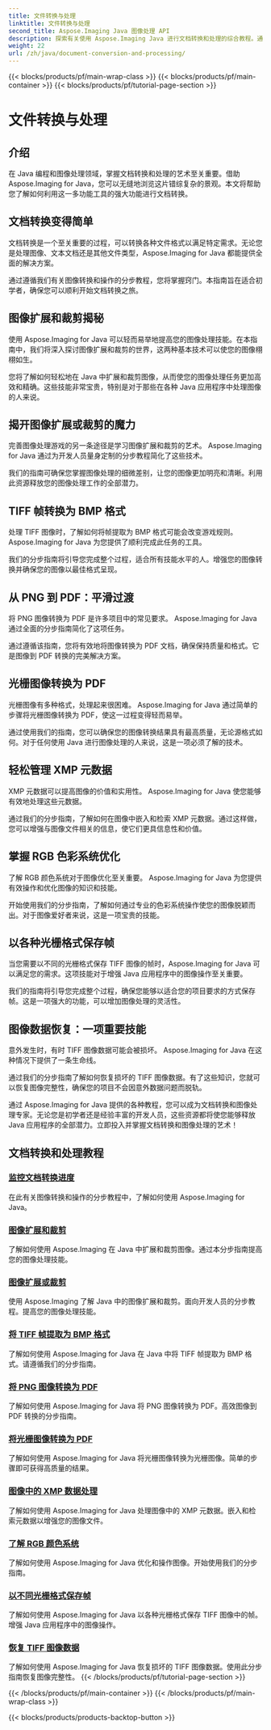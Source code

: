 ```yaml
---
title: 文件转换与处理
linktitle: 文件转换与处理
second_title: Aspose.Imaging Java 图像处理 API
description: 探索有关使用 Aspose.Imaging Java 进行文档转换和处理的综合教程。通过这些教程掌握图像处理和转换。
weight: 22
url: /zh/java/document-conversion-and-processing/
---
```


{{< blocks/products/pf/main-wrap-class >}}
{{< blocks/products/pf/main-container >}}
{{< blocks/products/pf/tutorial-page-section >}}

# 文件转换与处理


## 介绍

在 Java 编程和图像处理领域，掌握文档转换和处理的艺术至关重要。借助 Aspose.Imaging for Java，您可以无缝地浏览这片错综复杂的景观。本文将帮助您了解如何利用这一多功能工具的强大功能进行文档转换。

## 文档转换变得简单

文档转换是一个至关重要的过程，可以转换各种文件格式以满足特定需求。无论您是处理图像、文本文档还是其他文件类型，Aspose.Imaging for Java 都能提供全面的解决方案。

通过遵循我们有关图像转换和操作的分步教程，您将掌握窍门。本指南旨在适合初学者，确保您可以顺利开始文档转换之旅。

## 图像扩展和裁剪揭秘

使用 Aspose.Imaging for Java 可以轻而易举地提高您的图像处理技能。在本指南中，我们将深入探讨图像扩展和裁剪的世界，这两种基本技术可以使您的图像栩栩如生。

您将了解如何轻松地在 Java 中扩展和裁剪图像，从而使您的图像处理任务更加高效和精确。这些技能非常宝贵，特别是对于那些在各种 Java 应用程序中处理图像的人来说。

## 揭开图像扩展或裁剪的魔力

完善图像处理游戏的另一条途径是学习图像扩展和裁剪的艺术。 Aspose.Imaging for Java 通过为开发人员量身定制的分步教程简化了这些技术。

我们的指南可确保您掌握图像处理的细微差别，让您的图像更加明亮和清晰。利用此资源释放您的图像处理工作的全部潜力。

## TIFF 帧转换为 BMP 格式

处理 TIFF 图像时，了解如何将帧提取为 BMP 格式可能会改变游戏规则。 Aspose.Imaging for Java 为您提供了顺利完成此任务的工具。

我们的分步指南将引导您完成整个过程，适合所有技能水平的人。增强您的图像转换并确保您的图像以最佳格式呈现。

## 从 PNG 到 PDF：平滑过渡

将 PNG 图像转换为 PDF 是许多项目中的常见要求。 Aspose.Imaging for Java 通过全面的分步指南简化了这项任务。

通过遵循该指南，您将有效地将图像转换为 PDF 文档，确保保持质量和格式。它是图像到 PDF 转换的完美解决方案。

## 光栅图像转换为 PDF

光栅图像有多种格式，处理起来很困难。 Aspose.Imaging for Java 通过简单的步骤将光栅图像转换为 PDF，使这一过程变得轻而易举。

通过使用我们的指南，您可以确保您的图像转换结果具有最高质量，无论源格式如何。对于任何使用 Java 进行图像处理的人来说，这是一项必须了解的技术。

## 轻松管理 XMP 元数据

XMP 元数据可以提高图像的价值和实用性。 Aspose.Imaging for Java 使您能够有效地处理这些元数据。

通过我们的分步指南，了解如何在图像中嵌入和检索 XMP 元数据。通过这样做，您可以增强与图像文件相关的信息，使它们更具信息性和价值。

## 掌握 RGB 色彩系统优化

了解 RGB 颜色系统对于图像优化至关重要。 Aspose.Imaging for Java 为您提供有效操作和优化图像的知识和技能。

开始使用我们的分步指南，了解如何通过专业的色彩系统操作使您的图像脱颖而出。对于图像爱好者来说，这是一项宝贵的技能。

## 以各种光栅格式保存帧

当您需要以不同的光栅格式保存 TIFF 图像的帧时，Aspose.Imaging for Java 可以满足您的需求。这项技能对于增强 Java 应用程序中的图像操作至关重要。

我们的指南将引导您完成整个过程，确保您能够以适合您的项目要求的方式保存帧。这是一项强大的功能，可以增加图像处理的灵活性。

## 图像数据恢复：一项重要技能

意外发生时，有时 TIFF 图像数据可能会被损坏。 Aspose.Imaging for Java 在这种情况下提供了一条生命线。

通过我们的分步指南了解如何恢复损坏的 TIFF 图像数据。有了这些知识，您就可以恢复图像完整性，确保您的项目不会因意外数据问题而脱轨。

通过 Aspose.Imaging for Java 提供的各种教程，您可以成为文档转换和图像处理专家。无论您是初学者还是经验丰富的开发人员，这些资源都将使您能够释放 Java 应用程序的全部潜力。立即投入并掌握文档转换和图像处理的艺术！
## 文档转换和处理教程
### [监控文档转换进度](./monitor-document-conversion-progress/)
在此有关图像转换和操作的分步教程中，了解如何使用 Aspose.Imaging for Java。
### [图像扩展和裁剪](./image-expansion-and-cropping/)
了解如何使用 Aspose.Imaging 在 Java 中扩展和裁剪图像。通过本分步指南提高您的图像处理技能。
### [图像扩展或裁剪](./image-expansion-or-cropping/)
使用 Aspose.Imaging 了解 Java 中的图像扩展和裁剪。面向开发人员的分步教程。提高您的图像处理技能。
### [将 TIFF 帧提取为 BMP 格式](./extract-tiff-frames-to-bmp-format/)
了解如何使用 Aspose.Imaging for Java 在 Java 中将 TIFF 帧提取为 BMP 格式。请遵循我们的分步指南。
### [将 PNG 图像转换为 PDF](./convert-png-images-to-pdf/)
了解如何使用 Aspose.Imaging for Java 将 PNG 图像转换为 PDF。高效图像到 PDF 转换的分步指南。
### [将光栅图像转换为 PDF](./convert-raster-images-to-pdf/)
了解如何使用 Aspose.Imaging for Java 将光栅图像转换为光栅图像。简单的步骤即可获得高质量的结果。
### [图像中的 XMP 数据处理](./xmp-data-handling-in-images/)
了解如何使用 Aspose.Imaging for Java 处理图像中的 XMP 元数据。嵌入和检索元数据以增强您的图像文件。
### [了解 RGB 颜色系统](./understanding-rgb-color-system/)
了解如何使用 Aspose.Imaging for Java 优化和操作图像。开始使用我们的分步指南。
### [以不同光栅格式保存帧](./frame-saving-in-different-raster-formats/)
了解如何使用 Aspose.Imaging for Java 以各种光栅格式保存 TIFF 图像中的帧。增强 Java 应用程序中的图像操作。
### [恢复 TIFF 图像数据](./recovering-tiff-image-data/)
了解如何使用 Aspose.Imaging for Java 恢复损坏的 TIFF 图像数据。使用此分步指南恢复图像完整性。
{{< /blocks/products/pf/tutorial-page-section >}}

{{< /blocks/products/pf/main-container >}}
{{< /blocks/products/pf/main-wrap-class >}}

{{< blocks/products/products-backtop-button >}}
